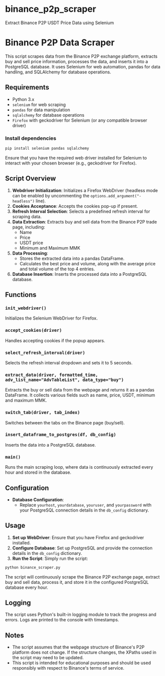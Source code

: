 # binance_p2p_scraper
Extract Binance P2P USDT Price Data using Selenium

# Binance P2P Data Scraper

This script scrapes data from the Binance P2P exchange platform, extracts buy and sell price information, processes the data, and inserts it into a PostgreSQL database. It uses Selenium for web automation, pandas for data handling, and SQLAlchemy for database operations.

## Requirements

- Python 3.x
- `selenium` for web scraping
- `pandas` for data manipulation
- `sqlalchemy` for database operations
- `Firefox` with geckodriver for Selenium (or any compatible browser driver)

### Install dependencies

```bash
pip install selenium pandas sqlalchemy
```

Ensure that you have the required web driver installed for Selenium to interact with your chosen browser (e.g., geckodriver for Firefox).

## Script Overview

1. **Webdriver Initialization**: Initializes a Firefox WebDriver (headless mode can be enabled by uncommenting the `options.add_argument("-headless")` line).
2. **Cookies Acceptance**: Accepts the cookies pop-up if present.
3. **Refresh Interval Selection**: Selects a predefined refresh interval for scraping data.
4. **Data Extraction**: Extracts buy and sell data from the Binance P2P trade page, including:
   - Name
   - Price
   - USDT price
   - Minimum and Maximum MMK
5. **Data Processing**:
   - Stores the extracted data into a pandas DataFrame.
   - Calculates the best price and volume, along with the average price and total volume of the top 4 entries.
6. **Database Insertion**: Inserts the processed data into a PostgreSQL database.

## Functions

### `init_webdriver()`
Initializes the Selenium WebDriver for Firefox.

### `accept_cookies(driver)`
Handles accepting cookies if the popup appears.

### `select_refresh_interval(driver)`
Selects the refresh interval dropdown and sets it to 5 seconds.

### `extract_data(driver, formatted_time, adv_list_name="AdvTableList", data_type="buy")`
Extracts the buy or sell data from the webpage and returns it as a pandas DataFrame. It collects various fields such as name, price, USDT, minimum and maximum MMK.

### `switch_tab(driver, tab_index)`
Switches between the tabs on the Binance page (buy/sell).

### `insert_dataframe_to_postgres(df, db_config)`
Inserts the data into a PostgreSQL database.

### `main()`
Runs the main scraping loop, where data is continuously extracted every hour and stored in the database.

## Configuration

- **Database Configuration**: 
  - Replace `yourhost`, `yourdatabase`, `youruser`, and `yourpassword` with your PostgreSQL connection details in the `db_config` dictionary.
  
## Usage

1. **Set up WebDriver**: Ensure that you have Firefox and geckodriver installed. 
2. **Configure Database**: Set up PostgreSQL and provide the connection details in the `db_config` dictionary.
3. **Run the Script**: Simply run the script:

```bash
python binance_scraper.py
```

The script will continuously scrape the Binance P2P exchange page, extract buy and sell data, process it, and store it in the configured PostgreSQL database every hour.

## Logging

The script uses Python's built-in logging module to track the progress and errors. Logs are printed to the console with timestamps.

## Notes

- The script assumes that the webpage structure of Binance's P2P platform does not change. If the structure changes, the XPaths used in the script may need to be updated.
- This script is intended for educational purposes and should be used responsibly with respect to Binance's terms of service.

